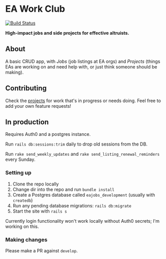 # EA Work Club
[![Build Status](https://travis-ci.org/henryaj/ea-work-club.svg?branch=master)](https://travis-ci.org/henryaj/ea-work-club)

**High-impact jobs and side projects for effective altruists.**

## About

A basic CRUD app, with _Jobs_ (job listings at EA orgs) and _Projects_ (things EAs are working on and need help with, or just think someone should be making).

## Contributing

Check the [projects](https://github.com/henryaj/ea-work-club/projects) for work that's in progress or needs doing. Feel free to add your own feature requests!

## In production

Requires Auth0 and a postgres instance.

Run `rails db:sessions:trim` daily to drop old sessions from the DB.

Run `rake send_weekly_updates` and `rake send_listing_renewal_reminders` every Sunday.

### Setting up

1. Clone the repo locally
1. Change dir into the repo and run `bundle install`
1. Create a Postgres database called `eajobs_development` (usually with `createdb`)
1. Run any pending database migrations: `rails db:migrate`
1. Start the site with `rails s`

Currently login functionality won't work locally without Auth0 secrets; I'm working on this.

### Making changes

Please make a PR against `develop`.
